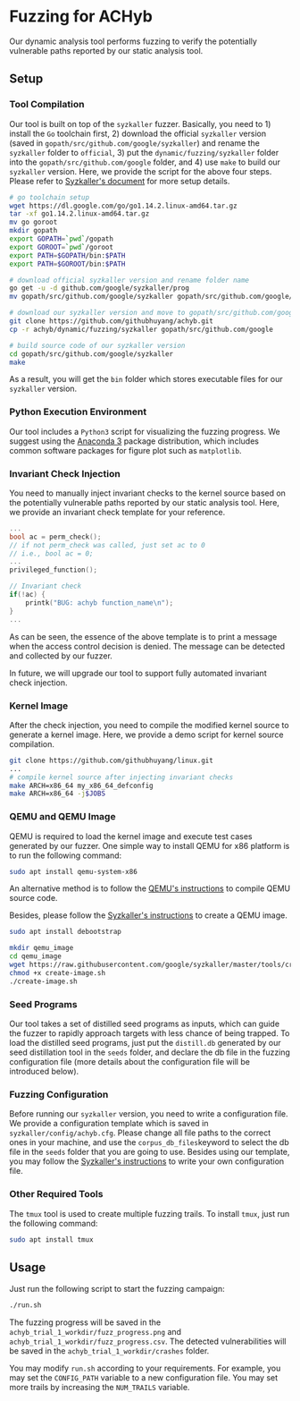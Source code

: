# Fuzzing for ACHyb

Our dynamic analysis tool performs fuzzing to verify the potentially vulnerable paths reported by our static analysis tool.

## Setup

### Tool Compilation

Our tool is built on top of the `syzkaller` fuzzer. Basically, you need to 1) install the `Go` toolchain first, 2) download the official `syzkaller` version (saved in `gopath/src/github.com/google/syzkaller`) and rename the `syzkaller` folder to `official`, 3) put the `dynamic/fuzzing/syzkaller` folder into the `gopath/src/github.com/google` folder, and 4) use `make` to build our `syzkaller`  version. Here, we provide the script for the above four steps. Please refer to [Syzkaller's document]() for more setup details.

```bash
# go toolchain setup
wget https://dl.google.com/go/go1.14.2.linux-amd64.tar.gz
tar -xf go1.14.2.linux-amd64.tar.gz
mv go goroot
mkdir gopath
export GOPATH=`pwd`/gopath
export GOROOT=`pwd`/goroot
export PATH=$GOPATH/bin:$PATH
export PATH=$GOROOT/bin:$PATH

# download official syzkaller version and rename folder name
go get -u -d github.com/google/syzkaller/prog
mv gopath/src/github.com/google/syzkaller gopath/src/github.com/google/official

# download our syzkaller version and move to gopath/src/github.com/google folder
git clone https://github.com/githubhuyang/achyb.git
cp -r achyb/dynamic/fuzzing/syzkaller gopath/src/github.com/google

# build source code of our syzkaller version
cd gopath/src/github.com/google/syzkaller
make
```

As a result, you will get the `bin` folder which stores executable files for our `syzkaller` version.

### Python Execution Environment

Our tool includes a `Python3` script for visualizing the fuzzing progress. We suggest using the [Anaconda 3](https://www.anaconda.com/products/individual) package distribution, which includes common software packages for figure plot such as `matplotlib`.

### Invariant Check Injection

You need to manually inject invariant checks to the kernel source based on the potentially vulnerable paths reported by our static analysis tool. Here, we provide an invariant check template for your reference.

```c
...
bool ac = perm_check();
// if not perm_check was called, just set ac to 0
// i.e., bool ac = 0;
...
privileged_function();

// Invariant check
if(!ac) {
	printk("BUG: achyb function_name\n");
}
...
```

As can be seen, the essence of the above template is to print a message when the access control decision is denied. The message can be detected and collected by our fuzzer.

In future, we will upgrade our tool to support fully automated invariant check injection. 

### Kernel Image

After the check injection, you need to compile the modified kernel source to generate a kernel image. Here, we provide a demo script for kernel source compilation. 

```bash
git clone https://github.com/githubhuyang/linux.git
...
# compile kernel source after injecting invariant checks
make ARCH=x86_64 my_x86_64_defconfig
make ARCH=x86_64 -j$JOBS
```

### QEMU and QEMU Image

QEMU is required to load the kernel image and execute test cases generated by our fuzzer. One simple way to install QEMU for x86 platform is to run the following command:

```bash
sudo apt install qemu-system-x86
```
An alternative method is to follow the [QEMU's instructions](https://www.qemu.org/) to compile QEMU source code.

Besides, please follow the [Syzkaller's instructions](https://github.com/google/syzkaller/blob/master/docs/linux/setup_ubuntu-host_qemu-vm_x86-64-kernel.md#image) to create a QEMU image.
```bash
sudo apt install debootstrap

mkdir qemu_image
cd qemu_image
wget https://raw.githubusercontent.com/google/syzkaller/master/tools/create-image.sh -O create-image.sh
chmod +x create-image.sh
./create-image.sh
```

### Seed Programs

Our tool takes a set of distilled seed programs as inputs, which can guide the fuzzer to rapidly approach targets with less chance of being trapped. To load the distilled seed programs, just put the `distill.db` generated by our seed distillation tool in the `seeds` folder, and declare the db file in the fuzzing configuration file (more details about the configuration file will be introduced below). 

### Fuzzing Configuration

Before running our `syzkaller` version, you need to write a configuration file. We provide a configuration template which is saved in `syzkaller/config/achyb.cfg`. Please change all file paths to the correct ones in your machine, and use the `corpus_db_files`keyword to select the db file in the `seeds` folder that you are going to use. Besides using our template, you may follow the [Syzkaller's instructions](https://github.com/google/syzkaller/blob/master/docs/configuration.md) to write your own configuration file.

### Other Required Tools

The `tmux` tool is used to create multiple fuzzing trails. To install `tmux`, just run the following command:

```bash
sudo apt install tmux
```

## Usage

Just run the following script to start the fuzzing campaign:

```bash
./run.sh
```

The fuzzing progress will be saved in the `achyb_trial_1_workdir/fuzz_progress.png` and `achyb_trial_1_workdir/fuzz_progress.csv`. The detected vulnerabilities will be saved in the `achyb_trial_1_workdir/crashes` folder.

You may modify `run.sh` according to your requirements.  For example, you may set the `CONFIG_PATH` variable to a new configuration file. You may set more trails by increasing the `NUM_TRAILS` variable.

